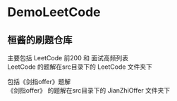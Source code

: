 # DemoLeetCode
## 桓酱的刷题仓库

主要包括 LeetCode 前200 和 面试高频列表  
LeetCode 的题解在src目录下的 LeetCode 文件夹下

包括《剑指offer》题解  
《剑指offer》 的题解在src目录下的 JianZhiOffer 文件夹下
